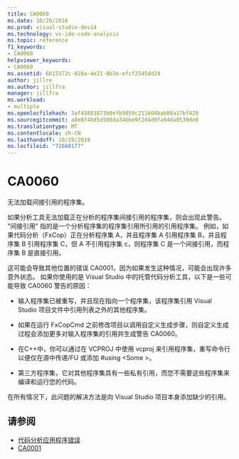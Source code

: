 ```yaml
---
title: CA0060
ms.date: 10/20/2016
ms.prod: visual-studio-dev14
ms.technology: vs-ide-code-analysis
ms.topic: reference
f1_keywords:
- CA0060
helpviewer_keywords:
- CA0060
ms.assetid: 6b15372c-028a-4e21-8b3e-efcf2545dd24
author: jillre
ms.author: jillfra
manager: jillfra
ms.workload:
- multiple
ms.openlocfilehash: 3af43883873b0efb9059c211604bab88a17bf420
ms.sourcegitcommit: a8e8f4bd5d508da34bbe9f2d4d9fa94da0539de0
ms.translationtype: MT
ms.contentlocale: zh-CN
ms.lasthandoff: 10/19/2019
ms.locfileid: "72660177"
---
```

# <a name="ca0060"></a>CA0060

无法加载间接引用的程序集。

如果分析工具无法加载正在分析的程序集间接引用的程序集，则会出现此警告。 "间接引用" 指的是一个分析程序集的程序集引用所引用的引用程序集。 例如，如果代码分析（FxCop）正在分析程序集 A，并且程序集 A 引用程序集 B，并且程序集 B 引用程序集 C，但 A 不引用程序集 c，则程序集 C 是一个间接引用，而程序集 B 是直接引用。

这可能会导致其他位置的错误 CA0001，因为如果发生这种情况，可能会出现许多意外状态。 如果你使用的是 Visual Studio 中的托管代码分析工具，以下是一些可能导致 CA0060 警告的原因：

- 输入程序集已被重写，并且现在指向一个程序集，该程序集引用 Visual Studio 项目文件中引用列表之外的其他程序集。

- 如果在运行 FxCopCmd 之前修改项目以调用自定义生成步骤，则自定义生成过程会添加更多对输入程序集的引用并生成警告 CA0060。

- 在C++中，你可以通过在 VCPROJ 中使用 vcproj 来引用程序集，重写命令行以便仅在源中传递/FU 或添加 #using \<Some >。

- 第三方程序集，它对其他程序集具有一些私有引用，而您不需要这些程序集来编译和运行您的代码。

在所有情况下，此问题的解决方法是向 Visual Studio 项目本身添加缺少的引用。

## <a name="see-also"></a>请参阅

- [代码分析应用程序错误](../code-quality/code-analysis-application-errors.md)
- [CA0001](ca0001.md)
